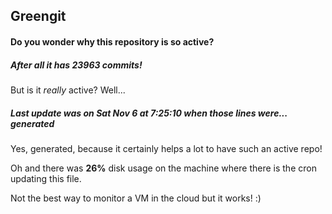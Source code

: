 ## Greengit

#### Do you wonder why this repository is so active?

##### After all it has 23963 commits!

But is it *really* active? Well...

##### Last update was on Sat Nov 6 at 7:25:10 when those lines were... generated

Yes, generated, because it certainly helps a lot to have such an active repo!

Oh and there was **26%** disk usage on the machine
where there is the cron updating this file.

Not the best way to monitor a VM in the cloud but it works! :)
